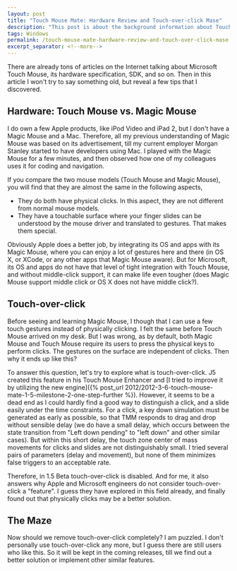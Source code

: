 ```yaml
---
layout: post
title: "Touch Mouse Mate: Hardware Review and Touch-over-click Mase"
description: "This post is about the background information about Touch Mouse."
tags: Windows
permalink: /touch-mouse-mate-hardware-review-and-touch-over-click-mase-32f39db01a4c
excerpt_separator: <!--more-->
---
```


There are already tons of articles on the Internet talking about Microsoft Touch Mouse, its hardware specification, SDK, and so on. Then in this article I won't try to say something old, but reveal a few tips that I discovered.

<!--more-->

## Hardware: Touch Mouse vs. Magic Mouse

I do own a few Apple products, like iPod Video and iPad 2, but I don't have a Magic Mouse and a Mac. Therefore, all my previous understanding of Magic Mouse was based on its advertisement, till my current employer Morgan Stanley started to have developers using Mac. I played with the Magic Mouse for a few minutes, and then observed how one of my colleagues uses it for coding and navigation.

If you compare the two mouse models (Touch Mouse and Magic Mouse), you will find that they are almost the same in the following aspects,

- They do both have physical clicks. In this aspect, they are not different from normal mouse models.
- They have a touchable surface where your finger slides can be understood by the mouse driver and translated to gestures. That makes them special.

Obviously Apple does a better job, by integrating its OS and apps with its Magic Mouse, where you can enjoy a lot of gestures here and there (in OS X, or XCode, or any other apps that Magic Mouse aware). But for Microsoft, its OS and apps do not have that level of tight integration with Touch Mouse, and without middle-click support, it can make life even tougher (does Magic Mouse support middle click or OS X does not have middle click?).

## Touch-over-click

Before seeing and learning Magic Mouse, I though that I can use a few touch gestures instead of physically clicking. I felt the same before Touch Mouse arrived on my desk. But I was wrong, as by default, both Magic Mouse and Touch Mouse require its users to press the physical keys to perform clicks. The gestures on the surface are independent of clicks. Then why it ends up like this?

To answer this question, let's try to explore what is touch-over-click. J5 created this feature in his Touch Mouse Enhancer and [I tried to improve it by utilizing the new engine]({% post_url 2012/2012-3-6-touch-mouse-mate-1-5-milestone-2-one-step-further %}). However, it seems to be a dead end as I could hardly find a good way to distinguish a click, and a slide easily under the time constraints. For a click, a key down simulation must be generated as early as possible, so that TMM responds to drag and drop without sensible delay (we do have a small delay, which occurs between the state transition from "Left down pending" to "left down" and other similar cases). But within this short delay, the touch zone center of mass movements for clicks and slides are not distinguishably small. I tried several pairs of parameters (delay and movement), but none of them minimizes false triggers to an acceptable rate.

Therefore, in 1.5 Beta touch-over-click is disabled. And for me, it also answers why Apple and Microsoft engineers do not consider touch-over-click a "feature". I guess they have explored in this field already, and finally found out that physically clicks may be a better solution.

## The Maze

Now should we remove touch-over-click completely? I am puzzled. I don't personally use touch-over-click any more, but I guess there are still users who like this. So it will be kept in the coming releases, till we find out a better solution or implement other similar features.
